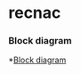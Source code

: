 # recnac


### Block diagram
*[Block diagram](https://github.com/mravendi/recnac/blob/master/figs/Diagram1.png)
